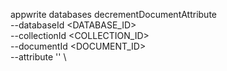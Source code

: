 appwrite databases decrementDocumentAttribute \
        --databaseId <DATABASE_ID> \
        --collectionId <COLLECTION_ID> \
        --documentId <DOCUMENT_ID> \
        --attribute '' \


